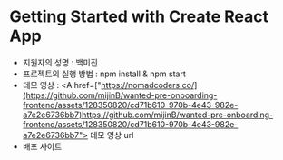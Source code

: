 # Getting Started with Create React App

- 지원자의 성명 : 백미진
- 프로젝트의 실행 방법 : npm install & npm start
- 데모 영상 : <A href=["https://nomadcoders.co/](https://github.com/mijinB/wanted-pre-onboarding-frontend/assets/128350820/cd71b610-970b-4e43-982e-a7e2e6736bb7)https://github.com/mijinB/wanted-pre-onboarding-frontend/assets/128350820/cd71b610-970b-4e43-982e-a7e2e6736bb7"> 데모 영상 url </A><br>
- 배포 사이트 
